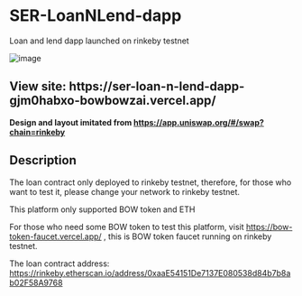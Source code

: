 # SER-LoanNLend-dapp
Loan and lend dapp launched on rinkeby testnet

![image](https://user-images.githubusercontent.com/74807962/158967668-fa95a04e-e59e-4e8b-8cb4-2c384f8d47e8.png)

<h2>View site: https://ser-loan-n-lend-dapp-gjm0habxo-bowbowzai.vercel.app/</h2>

<b>Design and layout imitated from https://app.uniswap.org/#/swap?chain=rinkeby</b>

<h2>Description</h2>
The loan contract only deployed to rinkeby testnet, therefore, for those who want to test it, please change your network to rinkeby testnet.

This platform only supported BOW token and ETH

For those who need some BOW token to test this platform, visit https://bow-token-faucet.vercel.app/ , this is BOW token faucet running on rinkeby testnet.

The loan contract address: https://rinkeby.etherscan.io/address/0xaaE54151De7137E080538d84b7b8ab02F58A9768





